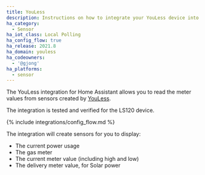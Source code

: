 ```yaml
---
title: YouLess
description: Instructions on how to integrate your YouLess device into Home Assistant.
ha_category:
  - Sensor
ha_iot_class: Local Polling
ha_config_flow: true
ha_release: 2021.8
ha_domain: youless
ha_codeowners:
  - '@gjong'
ha_platforms:
  - sensor
---
```


The YouLess integration for Home Assistant allows you to read the meter values from sensors created by [YouLess](https://www.youless.nl/home.html).

The integration is tested and verified for the LS120 device.

{% include integrations/config_flow.md %}

The integration will create sensors for you to display:

- The current power usage
- The gas meter
- The current meter value (including high and low)
- The delivery meter value, for Solar power
